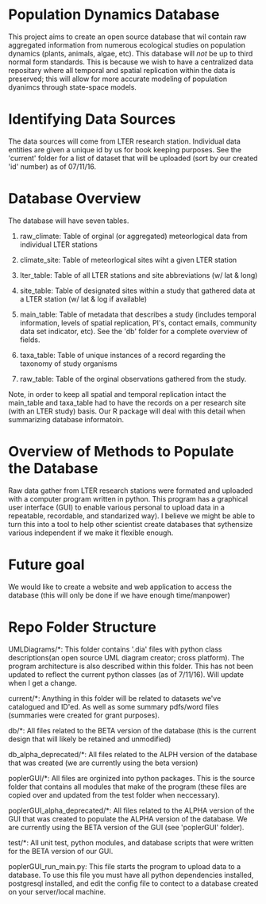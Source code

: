 Population Dynamics Database
============================

This project aims to create an open source database that wil contain raw aggregated information from numerous ecological studies on population dynamics (plants, animals, algae, etc). This database will *not* be up to third normal form standards. This is because we wish to have a centralized data repositary where all temporal and spatial replication within the data is preserved; this will allow for more accurate modeling of population dyanimcs through state-space models.

# Identifying Data Sources
 The data sources will come from LTER research station. Individual data entities are given a unique id by us for book keeping purposes. See the 'current' folder for a list of dataset that will be uploaded (sort by our created 'id' number) as of 07/11/16.
 
# Database Overview
The database will have seven tables.
1. raw_climate: Table of orginal (or aggregated) meteorlogical data from individual LTER stations 

2. climate_site: Table of meteorlogical sites wiht a given LTER station

3. lter_table: Table of all LTER stations and site abbreviations (w/ lat & long)

4. site_table: Table of designated sites within a study that gathered data at a LTER station (w/ lat & log if available)

5. main_table: Table of metadata that describes a study (includes temporal information, levels of spatial replication, PI's, contact emails, community data set indicator, etc). See the 'db' folder for a complete overview of fields.

6. taxa_table: Table of unique instances of a record regarding the taxonomy of study organisms

7. raw_table: Table of the orginal observations gathered from the study.

Note, in order to keep all spatial and temporal replication intact the main_table and taxa_table had to have the records on a per research site (with an LTER study) basis. Our R package will deal with this detail when summarizing database informatoin.

# Overview of Methods to Populate the Database
 Raw data gather from LTER research stations were formated and uploaded with a computer program written in python. This program has a graphical user interface (GUI) to enable various personal to upload data in a repeatable, recordable, and standarized way). I believe we might be able to turn this into a tool to help other scientist create databases that sythensize various independent if we make it flexible enough.

# Future goal
We would like to create a website and web application to access the database (this will only be done if we have enough time/manpower)

# Repo Folder Structure

UMLDiagrams/*: This folder contains '.dia' files with python class descriptions(an open source UML diagram creator; cross platform). 
The program architecture is also described within this folder. This has not been updated to reflect the current python classes (as of 7/11/16). Will update when I get a change.

current/*: Anything in this folder will be related to datasets we've catalogued and ID'ed. As well as some summary pdfs/word files (summaries were created for grant purposes).

db/*: All files related to the BETA version of the database (this is the current design that will likely be retained and unmodified)

db_alpha_deprecated/*: All files related to the ALPH version of the database that was created (we are currently using the beta version)

poplerGUI/*: All files are orginized into python packages. This is the source folder that contains all modules that make of the program (these files are copied over and updated from the test folder when neccessary).

poplerGUI_alpha_deprecated/*: All files related to the ALPHA version of the GUI that was created to populate the ALPHA version of the database. We are currently using the BETA version of the GUI (see 'poplerGUI' folder).

test/*: All unit test, python modules, and database scripts that were written for the BETA version of our GUI.

poplerGUI_run_main.py: This file starts the program to upload data to a database. To use this file you must have all python dependencies installed, postgresql installed, and edit the config file to contect to a database created on your server/local machine.
